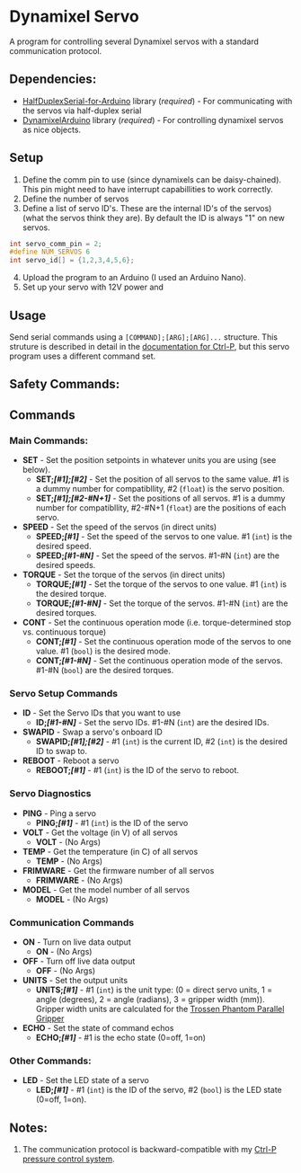 # Dynamixel Servo

A program for controlling several Dynamixel servos with a standard communication protocol.

## Dependencies:
- [HalfDuplexSerial-for-Arduino](https://github.com/akira215/HalfDuplexSerial-for-Arduino) library (_required_) - For communicating with the servos via half-duplex serial
- [DynamixelArduino](https://github.com/akira215/DynamixelArduino) library (_required_) - For controlling dynamixel servos as nice objects.

## Setup
1. Define the comm pin to use (since dynamixels can be daisy-chained). This pin might need to have interrupt capabillities to work correctly.
2. Define the number of servos
3. Define a list of servo ID's. These are the internal ID's of the servos) (what the servos think they are). By default the ID is always "1" on new servos.

```cpp
int servo_comm_pin = 2;
#define NUM_SERVOS 6
int servo_id[] = {1,2,3,4,5,6};
```
4. Upload the program to an Arduino (I used an Arduino Nano).
5. Set up your servo with 12V power and 

## Usage
Send serial commands using a `[COMMAND];[ARG];[ARG]...` structure. This struture is described in detail in the [documentation for Ctrl-P](https://ctrl-p.cbteeple.com/latest/firmware/firmware_commands), but this servo program uses a different command set.

## Safety Commands:


## Commands

### Main Commands:
- **SET** - Set the position setpoints in whatever units you are using (see below).
  - **SET;_[#1];[#2]_** - Set the position of all servos to the same value. #1 is a dummy number for compatibllity, #2 (`float`) is the servo position.
  - **SET;_[#1];[#2-#N+1]_** - Set the positions of all servos. #1 is a dummy number for compatibllity, #2-#N+1 (`float`) are the positions of each servo.
- **SPEED** - Set the speed of the servos (in direct units)
  - **SPEED;_[#1]_** - Set the speed of the servos to one value. #1 (`int`) is the desired speed.
  - **SPEED;_[#1-#N]_** - Set the speed of the servos. #1-#N (`int`) are the desired speeds. 
- **TORQUE** - Set the torque of the servos (in direct units)
  - **TORQUE;_[#1]_** - Set the torque of the servos to one value. #1 (`int`) is the desired torque.
  - **TORQUE;_[#1-#N]_** - Set the torque of the servos. #1-#N (`int`) are the desired torques. 
- **CONT** - Set the continuous operation mode (i.e. torque-determined stop vs. continuous torque)
  - **CONT;_[#1]_** - Set the continuous operation mode of the servos to one value. #1 (`bool`) is the desired mode.
  - **CONT;_[#1-#N]_** - Set the continuous operation mode of the servos. #1-#N (`bool`) are the desired torques.
  
### Servo Setup Commands
- **ID** - Set the Servo IDs that you want to use
  - **ID;_[#1-#N]_** - Set the servo IDs. #1-#N (`int`) are the desired IDs. 
- **SWAPID** - Swap a servo's onboard ID
  - **SWAPID;_[#1];[#2]_** - #1 (`int`) is the current ID, #2 (`int`) is the desired ID to swap to.
- **REBOOT** - Reboot a servo
  - **REBOOT;_[#1]_** - #1 (`int`) is the ID of the servo to reboot.
 
### Servo Diagnostics
- **PING** - Ping a servo
  - **PING;_[#1]_** - #1 (`int`) is the ID of the servo
- **VOLT** - Get the voltage (in V) of all servos
  - **VOLT** - (No Args)
- **TEMP** - Get the temperature (in C) of all servos
  - **TEMP** - (No Args)
- **FRIMWARE** - Get the firmware number of all servos
  - **FRIMWARE** - (No Args)
- **MODEL** - Get the model number of all servos
  - **MODEL** - (No Args)

### Communication Commands
- **ON** - Turn on live data output
  - **ON** - (No Args)
- **OFF** - Turn off live data output
  - **OFF** - (No Args)
- **UNITS** - Set the output units 
  - **UNITS;_[#1]_** - #1 (`int`) is the unit type: (0 = direct servo units, 1 = angle (degrees), 2 = angle (radians), 3 = gripper width (mm)). Gripper width units are calculated for the [Trossen Phantom Parallel Gripper](https://www.trossenrobotics.com/p/phantomx-parallel-ax12-gripper.aspx)
- **ECHO** - Set the state of command echos
  - **ECHO;_[#1]_** - #1 is the echo state (0=off, 1=on)

  
### Other Commands:
- **LED** - Set the LED state of a servo
  - **LED;_[#1]_** - #1 (`int`) is the ID of the servo, #2 (`bool`) is the LED state (0=off, 1=on).


## Notes:
1. The communication protocol is backward-compatible with my [Ctrl-P pressure control system](https://github.com/cbteeple/pressure_controller).
